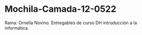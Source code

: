 # Mochila-Camada-12-0522

Rama: Ornella Novino.
Entregables de curso DH introducción a la informática.
